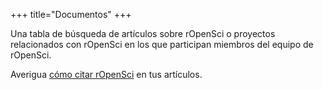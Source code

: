 \+++
title="Documentos"
\+++

Una tabla de búsqueda de artículos sobre rOpenSci o proyectos relacionados con rOpenSci en los que participan miembros del equipo de rOpenSci.

Averigua [cómo citar rOpenSci](/how-to-cite-ropensci/) en tus artículos.


